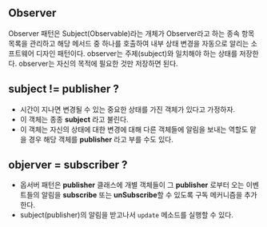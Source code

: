 ## Observer
Observer 패턴은 Subject(Observable)라는 개체가 Observer라고 하는 종속 항목 목록을 관리하고 해당 메서드 중 하나를 호출하여 내부 상태 변경을 자동으로 알리는 소프트웨어 디자인 패턴이다.
observer는 주제(subject)와 일치해야 하는 상태를 저장한다. observer는 자신의 목적에 필요한 것만 저장하면 된다.

## subject != publisher ?
* 시간이 지나면 변경될 수 있는 중요한 상태를 가진 객체가 있다고 가정하자.
* 이 객체는 종종 **subject** 라고 불린다.
* 이 객체는 자신의 상태에 대한 변경에 대해 다른 객체들에 알림을 보내는 역할도 맡을 경우 해당 객체를 **publisher** 라고 부를 수도 있다.

## objerver = subscriber ?
* 옵서버 패턴은 **publisher** 클래스에 개별 객체들이 그 **publisher** 로부터 오는 이벤트들의 알림을 
**subscribe** 또는 **unSubscribe**할 수 있도록 구독 메커니즘을 추가한다.
* subject(publisher)의 알림을 받고나서 `update` 메소드를 실행할 수 있다.



